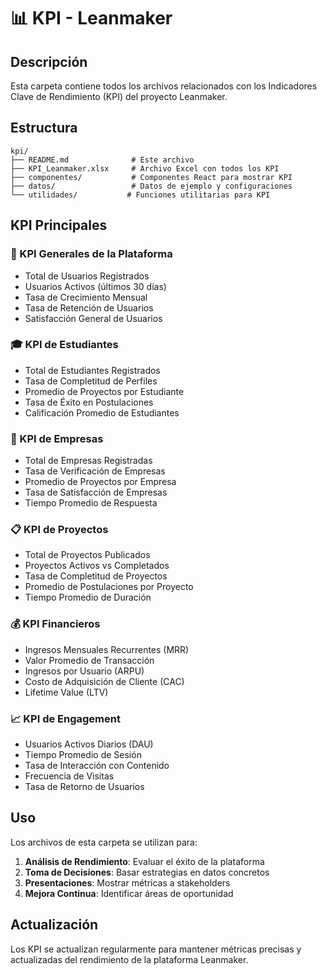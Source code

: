 # 📊 KPI - Leanmaker

## Descripción
Esta carpeta contiene todos los archivos relacionados con los Indicadores Clave de Rendimiento (KPI) del proyecto Leanmaker.

## Estructura
```
kpi/
├── README.md              # Este archivo
├── KPI_Leanmaker.xlsx     # Archivo Excel con todos los KPI
├── componentes/           # Componentes React para mostrar KPI
├── datos/                 # Datos de ejemplo y configuraciones
└── utilidades/           # Funciones utilitarias para KPI
```

## KPI Principales

### 🎯 KPI Generales de la Plataforma
- Total de Usuarios Registrados
- Usuarios Activos (últimos 30 días)
- Tasa de Crecimiento Mensual
- Tasa de Retención de Usuarios
- Satisfacción General de Usuarios

### 🎓 KPI de Estudiantes
- Total de Estudiantes Registrados
- Tasa de Completitud de Perfiles
- Promedio de Proyectos por Estudiante
- Tasa de Éxito en Postulaciones
- Calificación Promedio de Estudiantes

### 🏢 KPI de Empresas
- Total de Empresas Registradas
- Tasa de Verificación de Empresas
- Promedio de Proyectos por Empresa
- Tasa de Satisfacción de Empresas
- Tiempo Promedio de Respuesta

### 📋 KPI de Proyectos
- Total de Proyectos Publicados
- Proyectos Activos vs Completados
- Tasa de Completitud de Proyectos
- Promedio de Postulaciones por Proyecto
- Tiempo Promedio de Duración

### 💰 KPI Financieros
- Ingresos Mensuales Recurrentes (MRR)
- Valor Promedio de Transacción
- Ingresos por Usuario (ARPU)
- Costo de Adquisición de Cliente (CAC)
- Lifetime Value (LTV)

### 📈 KPI de Engagement
- Usuarios Activos Diarios (DAU)
- Tiempo Promedio de Sesión
- Tasa de Interacción con Contenido
- Frecuencia de Visitas
- Tasa de Retorno de Usuarios

## Uso
Los archivos de esta carpeta se utilizan para:
1. **Análisis de Rendimiento**: Evaluar el éxito de la plataforma
2. **Toma de Decisiones**: Basar estrategias en datos concretos
3. **Presentaciones**: Mostrar métricas a stakeholders
4. **Mejora Continua**: Identificar áreas de oportunidad

## Actualización
Los KPI se actualizan regularmente para mantener métricas precisas y actualizadas del rendimiento de la plataforma Leanmaker. 